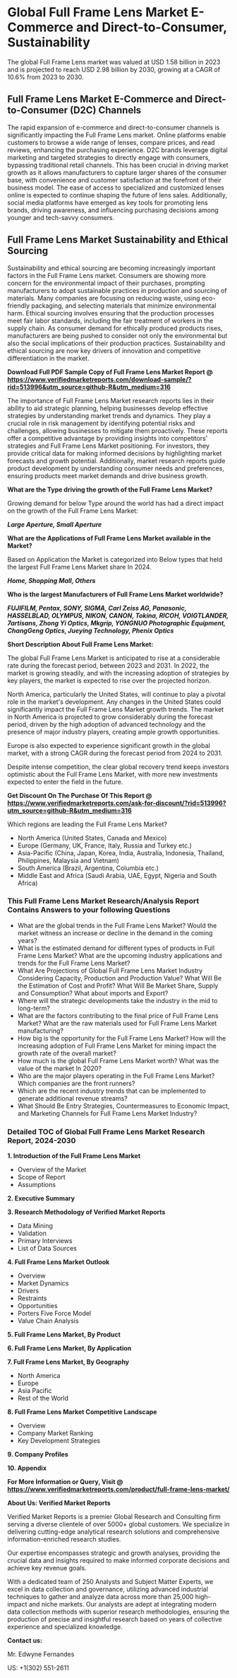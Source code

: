 <h1>Global Full Frame Lens Market E-Commerce and Direct-to-Consumer, Sustainability</h1><p class=""><p>The global Full Frame Lens market was valued at USD 1.58 billion in 2023 and is projected to reach USD 2.98 billion by 2030, growing at a CAGR of 10.6% from 2023 to 2030.</p> <h2>Full Frame Lens Market E-Commerce and Direct-to-Consumer (D2C) Channels</h2> <p>The rapid expansion of e-commerce and direct-to-consumer channels is significantly impacting the Full Frame Lens market. Online platforms enable customers to browse a wide range of lenses, compare prices, and read reviews, enhancing the purchasing experience. D2C brands leverage digital marketing and targeted strategies to directly engage with consumers, bypassing traditional retail channels. This has been crucial in driving market growth as it allows manufacturers to capture larger shares of the consumer base, with convenience and customer satisfaction at the forefront of their business model. The ease of access to specialized and customized lenses online is expected to continue shaping the future of lens sales. Additionally, social media platforms have emerged as key tools for promoting lens brands, driving awareness, and influencing purchasing decisions among younger and tech-savvy consumers. <h2>Full Frame Lens Market Sustainability and Ethical Sourcing</h2> <p>Sustainability and ethical sourcing are becoming increasingly important factors in the Full Frame Lens market. Consumers are showing more concern for the environmental impact of their purchases, prompting manufacturers to adopt sustainable practices in production and sourcing of materials. Many companies are focusing on reducing waste, using eco-friendly packaging, and selecting materials that minimize environmental harm. Ethical sourcing involves ensuring that the production processes meet fair labor standards, including the fair treatment of workers in the supply chain. As consumer demand for ethically produced products rises, manufacturers are being pushed to consider not only the environmental but also the social implications of their production practices. Sustainability and ethical sourcing are now key drivers of innovation and competitive differentiation in the market. </p><p class=""><strong>Download Full PDF Sample Copy of Full Frame Lens Market Report @ <a href="https://www.verifiedmarketreports.com/download-sample/?rid=513996&utm_source=github-R&utm_medium=316" target="_blank">https://www.verifiedmarketreports.com/download-sample/?rid=513996&utm_source=github-R&utm_medium=316</a></strong></p><p>The importance of&nbsp;Full Frame Lens Market research reports lies in their ability to aid strategic planning, helping businesses develop effective strategies by understanding market trends and dynamics. They play a crucial role in risk management by identifying potential risks and challenges, allowing businesses to mitigate them proactively. These reports offer a competitive advantage by providing insights into competitors' strategies and Full Frame Lens Market positioning. For investors, they provide critical data for making informed decisions by highlighting market forecasts and growth potential. Additionally, market research reports guide product development by understanding consumer needs and preferences, ensuring products meet market demands and drive business growth.</p><p><strong>What are the&nbsp;Type driving the growth of the Full Frame Lens Market?</strong></p><p id="" class="">Growing demand for below Type around the world has had a direct impact on the growth of the Full Frame Lens Market:</p><p class=""><em><strong>Large Aperture, Small Aperture</strong></em></p><p class=""><strong>What are the&nbsp;Applications&nbsp;of Full Frame Lens Market available in the Market?</strong></p><p id="" class="">Based on Application the Market is categorized into Below types that held the largest Full Frame Lens Market share In 2024.</p><p class=""><em><strong>Home, Shopping Mall, Others</strong></em></p><p class=""><strong>Who is the largest Manufacturers of Full Frame Lens Market worldwide?</strong></p><p><em><strong>FUJIFILM, Pentax, SONY, SIGMA, Carl Zeiss AG, Panasonic, HASSELBLAD, OLYMPUS, NIKON, CANON, Tokina, RICOH, VOIGTLANDER, 7artisans, Zhong Yi Optics, Mkgrip, YONGNUO Photographic Equipment, ChangGeng Optics, Jueying Technology, Phenix Optics</strong></em></p><p id="" class=""><strong>Short Description About Full Frame Lens Market:</strong></p><p>The global Full Frame Lens Market is anticipated to rise at a considerable rate during the forecast period, between 2023 and 2031. In 2022, the market is growing steadily, and with the increasing adoption of strategies by key players, the market is expected to rise over the projected horizon.</p><p>North America, particularly the United States, will continue to play a pivotal role in the market's development. Any changes in the United States could significantly impact the Full Frame Lens Market growth trends. The market in North America is projected to grow considerably during the forecast period, driven by the high adoption of advanced technology and the presence of major industry players, creating ample growth opportunities.</p><p>Europe is also expected to experience significant growth in the global market, with a strong CAGR during the forecast period from 2024 to 2031.</p><p>Despite intense competition, the clear global recovery trend keeps investors optimistic about the Full Frame Lens Market, with more new investments expected to enter the field in the future.</p><p id="" class=""><strong>Get Discount On The Purchase Of This Report @ <a href="https://www.verifiedmarketreports.com/ask-for-discount/?rid=513996?utm_source=github-R&utm_medium=316" target="_blank">https://www.verifiedmarketreports.com/ask-for-discount/?rid=513996?utm_source=github-R&utm_medium=316</a></strong></p><p class="">Which regions are leading the Full Frame Lens Market?</p><ul><li>North America (United States, Canada and Mexico)</li><li>Europe (Germany, UK, France, Italy, Russia and Turkey etc.)</li><li>Asia-Pacific (China, Japan, Korea, India, Australia, Indonesia, Thailand, Philippines, Malaysia and Vietnam)</li><li>South America (Brazil, Argentina, Columbia etc.)</li><li>Middle East and Africa (Saudi Arabia, UAE, Egypt, Nigeria and South Africa)</li></ul><h3 id="" class="">This Full Frame Lens Market Research/Analysis Report Contains Answers to your following Questions</h3><ul><li>What are the global trends in the Full Frame Lens Market? Would the market witness an increase or decline in the demand in the coming years?</li><li>What is the estimated demand for different types of products in Full Frame Lens Market? What are the upcoming industry applications and trends for the Full Frame Lens Market?</li><li>What Are Projections of Global Full Frame Lens Market Industry Considering Capacity, Production and Production Value? What Will Be the Estimation of Cost and Profit? What Will Be Market Share, Supply and Consumption? What about imports and Export?</li><li>Where will the strategic developments take the industry in the mid to long-term?</li><li>What are the factors contributing to the final price of Full Frame Lens Market? What are the raw materials used for Full Frame Lens Market manufacturing?</li><li>How big is the opportunity for the Full Frame Lens Market? How will the increasing adoption of Full Frame Lens Market for mining impact the growth rate of the overall market?</li><li>How much is the global Full Frame Lens Market worth? What was the value of the market In 2020?</li><li>Who are the major players operating in the Full Frame Lens Market? Which companies are the front runners?</li><li>Which are the recent industry trends that can be implemented to generate additional revenue streams?</li><li>What Should Be Entry Strategies, Countermeasures to Economic Impact, and Marketing Channels for Full Frame Lens Market Industry?</li></ul><h3 id="" class="">Detailed TOC of Global Full Frame Lens Market Research Report, 2024-2030</h3><p id="" class=""><strong>1. Introduction of the Full Frame Lens Market</strong></p><ul><li>Overview of the Market</li><li>Scope of Report</li><li>Assumptions</li></ul><p id="" class=""><strong>2. Executive Summary</strong></p><p id="" class=""><strong>3. Research Methodology of Verified Market Reports</strong></p><ul><li>Data Mining</li><li>Validation</li><li>Primary Interviews</li><li>List of Data Sources</li></ul><p id="" class=""><strong>4. Full Frame Lens Market Outlook</strong></p><ul><li>Overview</li><li>Market Dynamics</li><li>Drivers</li><li>Restraints</li><li>Opportunities</li><li>Porters Five Force Model</li><li>Value Chain Analysis</li></ul><p id="" class=""><strong>5. Full Frame Lens Market, By Product</strong></p><p id="" class=""><strong>6. Full Frame Lens Market, By Application</strong></p><p id="" class=""><strong>7. Full Frame Lens Market, By Geography</strong></p><ul><li>North America</li><li>Europe</li><li>Asia Pacific</li><li>Rest of the World</li></ul><p id="" class=""><strong>8. Full Frame Lens Market Competitive Landscape</strong></p><ul><li>Overview</li><li>Company Market Ranking</li><li>Key Development Strategies</li></ul><p id="" class=""><strong>9. Company Profiles</strong></p><p id="" class=""><strong>10. Appendix</strong></p><p id="" class=""><strong>For More Information or Query, Visit @ <a href="https://www.verifiedmarketreports.com/product/full-frame-lens-market/" target="_blank">https://www.verifiedmarketreports.com/product/full-frame-lens-market/</a></strong></p><p id="" class=""><strong>About Us: Verified Market Reports</strong></p><p id="" class="">Verified Market Reports is a premier Global Research and Consulting firm serving a diverse clientele of over 5000+ global customers. We specialize in delivering cutting-edge analytical research solutions and comprehensive information-enriched research studies.</p><p id="" class="">Our expertise encompasses strategic and growth analyses, providing the crucial data and insights required to make informed corporate decisions and achieve key revenue goals.</p><p id="" class="">With a dedicated team of 250 Analysts and Subject Matter Experts, we excel in data collection and governance, utilizing advanced industrial techniques to gather and analyze data across more than 25,000 high-impact and niche markets. Our analysts are adept at integrating modern data collection methods with superior research methodologies, ensuring the production of precise and insightful research based on years of collective experience and specialized knowledge.</p><p id="" class=""><strong>Contact us:</strong></p><p id="" class="">Mr. Edwyne Fernandes</p><p id="" class="">US: +1(302) 551-2611</p>